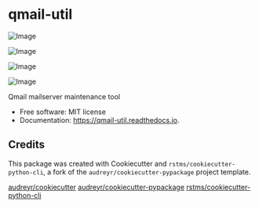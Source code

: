 qmail-util
==========


![Image](https://img.shields.io/github/license/rstms/qmail_util)

![Image](https://img.shields.io/pypi/v/qmail_util.svg)



![Image](https://readthedocs.org/projects/qmail-util/badge/?version=latest)

![Image](https://pyup.io/repos/github/rstms/qmail_util/shield.svg)

Qmail mailserver maintenance tool


* Free software: MIT license
* Documentation: https://qmail-util.readthedocs.io.



Credits
-------

This package was created with Cookiecutter and `rstms/cookiecutter-python-cli`, a fork of the `audreyr/cookiecutter-pypackage` project template.

[audreyr/cookiecutter](https://github.com/audreyr/cookiecutter)
[audreyr/cookiecutter-pypackage](https://github.com/audreyr/cookiecutter-pypackage)
[rstms/cookiecutter-python-cli](https://github.com/rstms/cookiecutter-python-cli)
